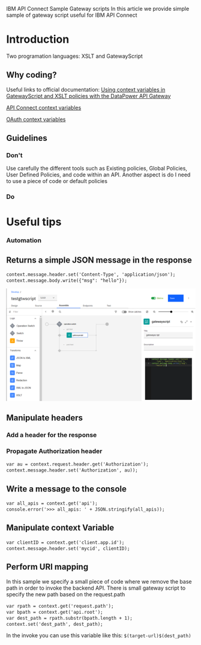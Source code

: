 IBM API Connect Sample Gateway scripts
In this article we provide simple sample of gateway script useful for IBM API Connect

# Introduction
Two programation languages: XSLT and GatewayScript

## Why coding?

Useful links to official documentation:
[Using context variables in GatewayScript and XSLT policies with the DataPower API Gateway](https://www.ibm.com/support/knowledgecenter/SSMNED_v10/com.ibm.apic.toolkit.doc/rapic_apigw_apis_gws_xslt.html)

[API Connect context variables](https://www.ibm.com/support/knowledgecenter/SSMNED_v10/com.ibm.apic.toolkit.doc/rapim_context_var.html)

[OAuth context variables](https://www.ibm.com/support/knowledgecenter/SSMNED_v10/com.ibm.apic.toolkit.doc/rapic_oauth_context_vars.html)

## Guidelines
### Don't
Use carefully the different tools such as Existing policies, Global Policies, User Defined Policies, and code within an API.
Another aspect is do I need to use a piece of code or default policies

### Do

# Useful tips
### Automation

## Returns a simple JSON message in the response
```
context.message.header.set('Content-Type', 'application/json');
context.message.body.write({"msg": "hello"});
```
![Simple gateway script](./images/simpleresponse.png)

## Manipulate headers
### Add a header for the response

### Propagate Authorization header
```
var au = context.request.header.get('Authorization');
context.message.header.set('Authorization', au));
```

## Write a message to the console
```
var all_apis = context.get('api');
console.error('>>> all_apis: ' + JSON.stringify(all_apis));
```

## Manipulate context Variable          
```
var clientID = context.get('client.app.id');
context.message.header.set('mycid', clientID);
```


## Perform URI mapping
In this sample we specify a small piece of code where we remove the base path in order to invoke the backend API.
There is small gateway script to specify the new path based on the request.path

```
var rpath = context.get('request.path');
var bpath = context.get('api.root');
var dest_path = rpath.substr(bpath.length + 1);
context.set('dest_path', dest_path);
```

In the invoke you can use this variable like this:
`$(target-url)$(dest_path)`
